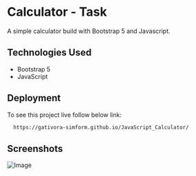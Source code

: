 #   Calculator - Task
A simple calculator build with Bootstrap 5 and Javascript.


## Technologies Used
- Bootstrap 5
- JavaScript


## Deployment
To see this project live follow below link:

```bash
  https://gativora-simform.github.io/JavaScript_Calculator/
```
## Screenshots
![Image](https://github.com/user-attachments/assets/8bfb7fff-1bd5-4382-b995-03ff37c62665)
